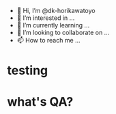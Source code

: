 - 👋 Hi, I’m @dk-horikawatoyo
- 👀 I’m interested in ...
- 🌱 I’m currently learning ...
- 💞️ I’m looking to collaborate on ...
- 📫 How to reach me ...

<!---
dk-horikawatoyo/dk-horikawatoyo is a ✨ special ✨ repository because its `README.md` (this file) appears on your GitHub profile.
You can click the Preview link to take a look at your changes.
--->

# testing

# what's QA?
